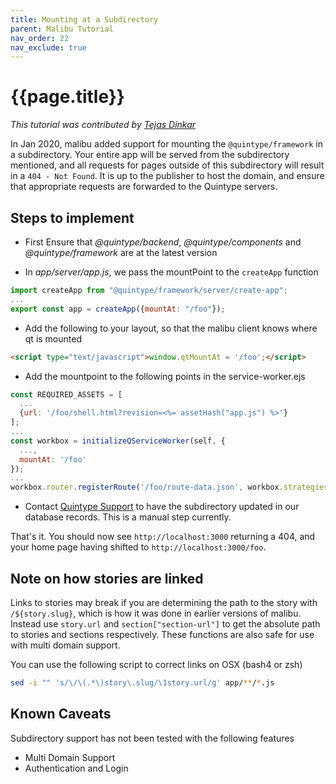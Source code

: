 ```yaml
---
title: Mounting at a Subdirectory
parent: Malibu Tutorial
nav_order: 22
nav_exclude: true
---
```


# {{page.title}}

*This tutorial was contributed by [Tejas Dinkar](https://twitter.com/tdinkar)*

In Jan 2020, malibu added support for mounting the `@quintype/framework` in a subdirectory. Your entire app will be served from the subdirectory mentioned, and all requests for pages outside of this subdirectory will result in a `404 - Not Found`. It is up to the publisher to host the domain, and ensure that appropriate requests are forwarded to the Quintype servers.

## Steps to implement

* First Ensure that *@quintype/backend*, *@quintype/components* and *@quintype/framework* are at the latest version

* In *app/server/app.js*, we pass the mountPoint to the `createApp` function

```javascript
import createApp from "@quintype/framework/server/create-app";
...
export const app = createApp({mountAt: "/foo"});
```

* Add the following to your layout, so that the malibu client knows where qt is mounted

```html
<script type="text/javascript">window.qtMountAt = '/foo';</script>
```

* Add the mountpoint to the following points in the service-worker.ejs

```javascript
const REQUIRED_ASSETS = [
  ...
  {url: '/foo/shell.html?revision=<%= assetHash("app.js") %>'}
];
...
const workbox = initializeQServiceWorker(self, {
  ...,
  mountAt: '/foo'
});
...
workbox.router.registerRoute('/foo/route-data.json', workbox.strategies.networkFirst());
```

* Contact [Quintype Support](support@quintype.com) to have the subdirectory updated in our database records. This is a manual step currently.

That's it. You should now see `http://localhost:3000` returning a 404, and your home page having shifted to `http://localhost:3000/foo`.

## Note on how stories are linked

Links to stories may break if you are determining the path to the story with `/${story.slug}`, which is how it was done in earlier versions of malibu. Instead use `story.url` and `section["section-url"]` to get the absolute path to stories and sections respectively. These functions are also safe for use with multi domain support.

You can use the following script to correct links on OSX (bash4 or zsh)

```bash
sed -i "" 's/\/\(.*\)story\.slug/\1story.url/g' app/**/*.js
```

## Known Caveats

Subdirectory support has not been tested with the following features
* Multi Domain Support
* Authentication and Login
